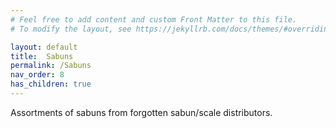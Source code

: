 ```yaml
---
# Feel free to add content and custom Front Matter to this file.
# To modify the layout, see https://jekyllrb.com/docs/themes/#overriding-theme-defaults

layout: default
title:  Sabuns
permalink: /Sabuns
nav_order: 8
has_children: true
---
```

Assortments of sabuns from forgotten sabun/scale distributors. 
